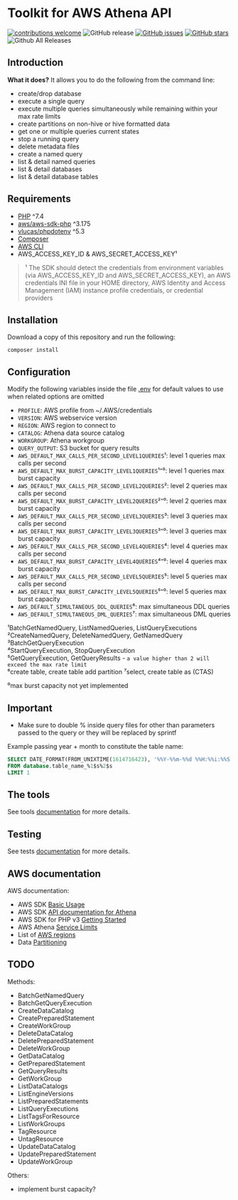 # Toolkit for AWS Athena API

[![contributions welcome](https://img.shields.io/badge/contributions-welcome-brightgreen.svg?style=flat)](https://github.com/FrancoisChaumont/aws-athena-api-tools/issues)
![GitHub release](https://img.shields.io/github/release/FrancoisChaumont/aws-athena-api-tools.svg)
[![GitHub issues](https://img.shields.io/github/issues/FrancoisChaumont/aws-athena-api-tools.svg)](https://github.com/FrancoisChaumont/aws-athena-api-tools/issues)
[![GitHub stars](https://img.shields.io/github/stars/FrancoisChaumont/aws-athena-api-tools.svg)](https://github.com/FrancoisChaumont/aws-athena-api-tools/stargazers)
![Github All Releases](https://img.shields.io/github/downloads/FrancoisChaumont/aws-athena-api-tools/total.svg)

## Introduction
**What it does?** It allows you to do the following from the command line:
- create/drop database
- execute a single query
- execute multiple queries simultaneously while remaining within your max rate limits
- create partitions on non-hive or hive formatted data
- get one or multiple queries current states
- stop a running query
- delete metadata files
- create a named query
- list & detail named queries
- list & detail databases
- list & detail database tables

## Requirements
- [PHP](https://www.php.net/releases/7_4_0.php) ^7.4
- [aws/aws-sdk-php](https://github.com/aws/aws-sdk-php) ^3.175
- [vlucas/phpdotenv](https://github.com/vlucas/phpdotenv) ^5.3
- [Composer](https://getcomposer.org)
- [AWS CLI](https://docs.aws.amazon.com/cli/latest/userguide/cli-chap-install.html)
- AWS_ACCESS_KEY_ID & AWS_SECRET_ACCESS_KEY¹

> ¹ The SDK should detect the credentials from environment variables (via AWS_ACCESS_KEY_ID and AWS_SECRET_ACCESS_KEY), an AWS credentials INI file in your HOME directory, AWS Identity and Access Management (IAM) instance profile credentials, or credential providers

## Installation
Download a copy of this repository and run the following:
```
composer install
```

## Configuration
Modify the following variables inside the file [.env](.env) for default values to use when related options are omitted
- `PROFILE`: AWS profile from ~/.AWS/credentials
- `VERSION`: AWS webservice version
- `REGION`: AWS region to connect to
- `CATALOG`: Athena data source catalog
- `WORKGROUP`: Athena workgroup
- `QUERY_OUTPUT`: S3 bucket for query results
- `AWS_DEFAULT_MAX_CALLS_PER_SECOND_LEVEL1QUERIES`¹: level 1 queries max calls per second
- `AWS_DEFAULT_MAX_BURST_CAPACITY_LEVEL1QUERIES`¹⁺⁰: level 1 queries max burst capacity
- `AWS_DEFAULT_MAX_CALLS_PER_SECOND_LEVEL2QUERIES`²: level 2 queries max calls per second
- `AWS_DEFAULT_MAX_BURST_CAPACITY_LEVEL2QUERIES`²⁺⁰: level 2 queries max burst capacity
- `AWS_DEFAULT_MAX_CALLS_PER_SECOND_LEVEL3QUERIES`³: level 3 queries max calls per second
- `AWS_DEFAULT_MAX_BURST_CAPACITY_LEVEL3QUERIES`³⁺⁰: level 3 queries max burst capacity
- `AWS_DEFAULT_MAX_CALLS_PER_SECOND_LEVEL4QUERIES`⁴: level 4 queries max calls per second
- `AWS_DEFAULT_MAX_BURST_CAPACITY_LEVEL4QUERIES`⁴⁺⁰: level 4 queries max burst capacity
- `AWS_DEFAULT_MAX_CALLS_PER_SECOND_LEVEL5QUERIES`⁵: level 5 queries max calls per second
- `AWS_DEFAULT_MAX_BURST_CAPACITY_LEVEL5QUERIES`⁵⁺⁰: level 5 queries max burst capacity
- `AWS_DEFAULT_SIMULTANEOUS_DDL_QUERIES`⁶: max simultaneous DDL queries
- `AWS_DEFAULT_SIMULTANEOUS_DML_QUERIES`⁷: max simultaneous DML queries

¹BatchGetNamedQuery, ListNamedQueries, ListQueryExecutions      
²CreateNamedQuery, DeleteNamedQuery, GetNamedQuery      
³BatchGetQueryExecution         
⁴StartQueryExecution, StopQueryExecution        
⁵GetQueryExecution, GetQueryResults - `a value higher than 2 will exceed the max rate limit`       
⁶create table, create table add partition
⁷select, create table as (CTAS)

⁰max burst capacity not yet implemented         

## Important
- Make sure to double % inside query files for other than parameters passed to the query or they will be replaced by sprintf

Example passing year + month to constitute the table name:
```sql
SELECT DATE_FORMAT(FROM_UNIXTIME(1614716423), '%%Y-%%m-%%d %%H:%%i:%%S')
FROM database.table_name_%1$s%2$s
LIMIT 1
```

## The tools
See tools [documentation](READMEs/README.tools.md) for more details.

## Testing
See tests [documentation](READMEs/README.tests.md) for more details.

## AWS documentation
AWS documentation:
- AWS SDK [Basic Usage](https://docs.aws.amazon.com/sdk-for-php/v3/developer-guide/getting-started_basic-usage.html)
- AWS SDK [API documentation for Athena](https://docs.aws.amazon.com/aws-sdk-php/v3/api/namespace-Aws.Athena.html)
- AWS SDK for PHP v3 [Getting Started](https://docs.aws.amazon.com/sdk-for-php/v3/developer-guide/getting-started_index.html)
- AWS Athena [Service Limits](https://docs.aws.amazon.com/athena/latest/ug/service-limits.html)
- List of [AWS regions](http://docs.aws.amazon.com/general/latest/gr/rande.html) 
- Data [Partitioning](https://docs.aws.amazon.com/athena/latest/ug/partitions.html)

## TODO
Methods:
- BatchGetNamedQuery
- BatchGetQueryExecution
- CreateDataCatalog
- CreatePreparedStatement
- CreateWorkGroup
- DeleteDataCatalog
- DeletePreparedStatement
- DeleteWorkGroup
- GetDataCatalog
- GetPreparedStatement
- GetQueryResults
- GetWorkGroup
- ListDataCatalogs
- ListEngineVersions
- ListPreparedStatements
- ListQueryExecutions
- ListTagsForResource
- ListWorkGroups
- TagResource
- UntagResource
- UpdateDataCatalog
- UpdatePreparedStatement
- UpdateWorkGroup

Others:
- implement burst capacity?

